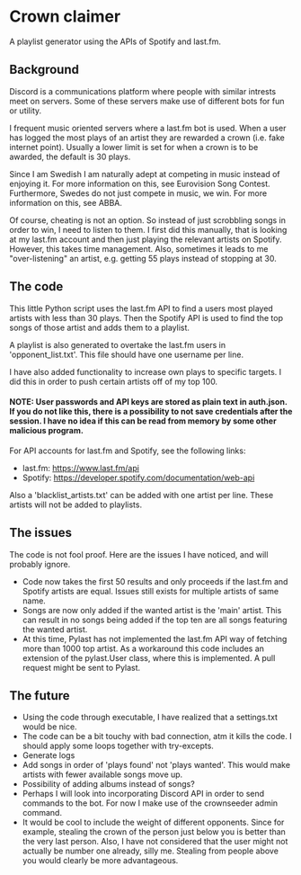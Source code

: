 # Crown claimer
A playlist generator using the APIs of Spotify and last.fm.

## Background
Discord is a communications platform where people with similar intrests meet on servers. Some of these servers make use of different bots for fun or utility.

I frequent music oriented servers where a last.fm bot is used. When a user has logged the most plays of an artist they are rewarded a crown (i.e. fake internet point). Usually a lower limit is set for when a crown is to be awarded, the default is 30 plays.

Since I am Swedish I am naturally adept at competing in music instead of enjoying it. For more information on this, see Eurovision Song Contest.
Furthermore, Swedes do not just compete in music, we win. For more information on this, see ABBA.

Of course, cheating is not an option. So instead of just scrobbling songs in order to win, I need to listen to them. I first did this manually, that is looking at my last.fm account and then just playing the relevant artists on Spotify. However, this takes time management. Also, sometimes it leads to me "over-listening" an artist, e.g. getting 55 plays instead of stopping at 30.


## The code

This little Python script uses the last.fm API to find a users most played artists with less than 30 plays.
Then the Spotify API is used to find the top songs of those artist and adds them to a playlist.

A playlist is also generated to overtake the last.fm users in 'opponent_list.txt'. This file should have one username per line.

I have also added functionality to increase own plays to specific targets. I did this in order to push certain artists off of my top 100.

#### NOTE: User passwords and API keys are stored as plain text in auth.json. If you do not like this, there is a possibility to not save credentials after the session. I have no idea if this can be read from memory by some other malicious program.

For API accounts for last.fm and Spotify, see the following links:
* last.fm: https://www.last.fm/api
* Spotify: https://developer.spotify.com/documentation/web-api

Also a 'blacklist_artists.txt' can be added with one artist per line. These artists will not be added to playlists.

## The issues

The code is not fool proof. Here are the issues I have noticed, and will probably ignore.
* Code now takes the first 50 results and only proceeds if the last.fm and Spotify artists are equal. Issues still exists for multiple artists of same name.
* Songs are now only added if the wanted artist is the 'main' artist. This can result in no songs being added if the top ten are all songs featuring the wanted artist.
* At this time, Pylast has not implemented the last.fm API way of fetching more than 1000 top artist. As a workaround this code includes an extension of the pylast.User class, where this is implemented. A pull request might be sent to Pylast.

## The future

* Using the code through executable, I have realized that a settings.txt would be nice.
* The code can be a bit touchy with bad connection, atm it kills the code. I should apply some loops together with try-excepts.
* Generate logs
* Add songs in order of 'plays found' not 'plays wanted'. This would make artists with fewer available songs move up.
* Possibility of adding albums instead of songs?
* Perhaps I will look into incorporating Discord API in order to send commands to the bot. For now I make use of the crownseeder admin command.
* It would be cool to include the weight of different opponents. Since for example, stealing the crown of the person just below you is better than the very last person. Also, I have not considered that the user might not actually be number one already, silly me. Stealing from people above you would clearly be more advantageous.
